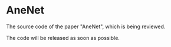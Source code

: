 # AneNet
The source code of the paper "AneNet", which is being reviewed.

The code will be released as soon as possible.
